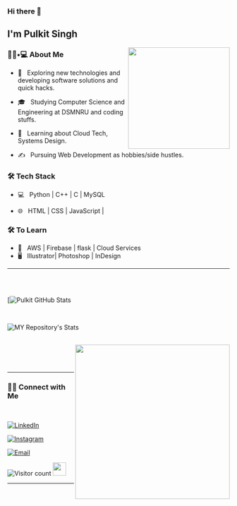 ### Hi there 👋<h2> I'm Pulkit Singh </h2>

<img align='right' src="https://media.giphy.com/media/M9gbBd9nbDrOTu1Mqx/giphy.gif" width="230">

<h3> 👨🏻•💻 About Me </h3>



- 🤔 &nbsp; Exploring new technologies and developing software solutions and quick hacks.

- 🎓 &nbsp; Studying Computer Science and Engineering at DSMNRU and coding stuffs.

- 🌱 &nbsp; Learning about Cloud Tech, Systems Design.

- ✍️ &nbsp; Pursuing Web Development as hobbies/side hustles.



<h3>🛠 Tech Stack</h3>



- 💻 &nbsp; Python | C++ | C | MySQL

- 🌐 &nbsp; HTML | CSS | JavaScript |

<!--
- 🛢 &nbsp; MySQL | MongoDB
- 🔧 &nbsp; Git | Markdown | Selenium | Tidyverse
- 🖥 &nbsp; Illustrator| Photoshop | InDesign
-->



<h3>🛠 To Learn</h3>

- 🔧 &nbsp; AWS | Firebase | flask | Cloud Services
- 🖥 &nbsp; Illustrator| Photoshop | InDesign
<hr>



<br/><br/>

[![Pulkit GitHub Stats](https://github-readme-stats.anuraghazra1.vercel.app/api?username=PaulRonen&show_icons=true&include_all_commits=true&theme=radical)

<br/>

![MY Repository's Stats](https://github-readme-stats.vercel.app/api/top-langs/?username=PaulRonen&theme=blue-green)

<br/>

<img src="https://media.giphy.com/media/iIqmM5tTjmpOB9mpbn/giphy.gif" width="350" align='right'>



<br><br>



<hr>



<h3> 🤝🏻 Connect with Me </h3>

<br>



<p align="center">



<a href="https://www.linkedin.com/in/pulkit-singh-904105221/"><img alt="LinkedIn" src="https://img.shields.io/badge/LinkedIn-PULKIT%20SINGH-blue?style=flat-square&logo=linkedin"></a>

<a href="https://www.instagram.com/_pulkit.singh/"><img alt="Instagram" src="https://img.shields.io/badge/Instagram-_pulkit.singh-black?style=flat-square&logo=instagram"></a>

<a href="mailto:pulkit.singh920@gmail.com"><img alt="Email" src="https://img.shields.io/badge/Email-pulkit.singh920@gmail.com-blue?style=flat-square&logo=gmail"></a>

</p>





![Visitor count](https://visitor-badge.laobi.icu/badge?page_id=PaulRonen.PaulRonen)   <img src="https://media.giphy.com/media/dxn6fRlTIShoeBr69N/giphy.gif" width="30">





<hr>
